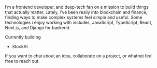 I’m a frontend developer, and deep-tech fan on a mission to build things that actually matter. Lately, I’ve been really into blockchain and finance, finding ways to make complex systems feel simple and useful. Some technologies i enjoy working with includes, JavaScript, TypeScript, React, Next.js, and Django for backend.

Currently building

- StockAI

If you want to chat about an idea, collaborate on a project, or whatnot feel free to reach out.
